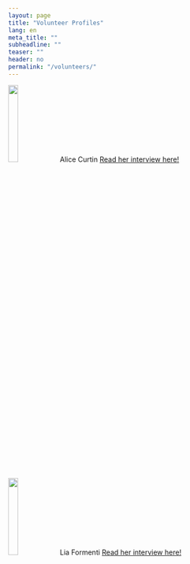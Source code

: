 ```yaml
---
layout: page
title: "Volunteer Profiles"
lang: en
meta_title: ""
subheadline: ""
teaser: ""
header: no
permalink: "/volunteers/"
---
```


<img src="http://www.physics.mcgill.ca/~outreach/team/alicecurtin.jpg" width="20%" />
Alice Curtin
<a href="/volunteers/alice_c/">Read her interview here!</a>
<br><br>
<img src="http://www.physics.mcgill.ca/~outreach/team/liaformenti.jpeg" width="20%" />
Lia Formenti
<a href="/volunteers/lia_f/">Read her interview here!</a>
